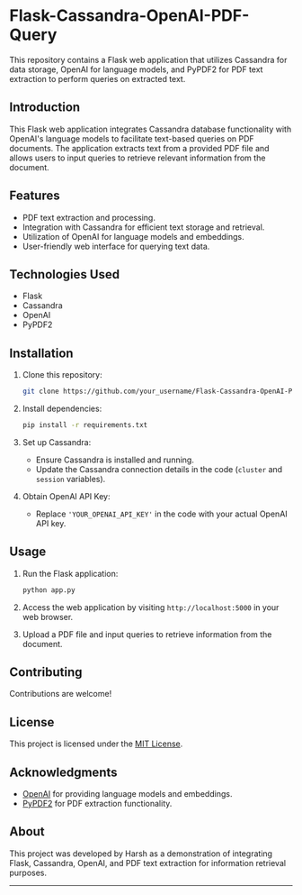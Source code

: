 # Flask-Cassandra-OpenAI-PDF-Query

This repository contains a Flask web application that utilizes Cassandra for data storage, OpenAI for language models, and PyPDF2 for PDF text extraction to perform queries on extracted text.


## Introduction

This Flask web application integrates Cassandra database functionality with OpenAI's language models to facilitate text-based queries on PDF documents. The application extracts text from a provided PDF file and allows users to input queries to retrieve relevant information from the document.

## Features

- PDF text extraction and processing.
- Integration with Cassandra for efficient text storage and retrieval.
- Utilization of OpenAI for language models and embeddings.
- User-friendly web interface for querying text data.

## Technologies Used

- Flask
- Cassandra
- OpenAI
- PyPDF2

## Installation

1. Clone this repository:

   ```bash
   git clone https://github.com/your_username/Flask-Cassandra-OpenAI-PDF-Query.git
   ```

2. Install dependencies:

   ```bash
   pip install -r requirements.txt
   ```

3. Set up Cassandra:
   - Ensure Cassandra is installed and running.
   - Update the Cassandra connection details in the code (`cluster` and `session` variables).

4. Obtain OpenAI API Key:
   - Replace `'YOUR_OPENAI_API_KEY'` in the code with your actual OpenAI API key.

## Usage

1. Run the Flask application:

   ```bash
   python app.py
   ```

2. Access the web application by visiting `http://localhost:5000` in your web browser.
3. Upload a PDF file and input queries to retrieve information from the document.

## Contributing

Contributions are welcome! 

## License

This project is licensed under the [MIT License](LICENSE).

## Acknowledgments

- [OpenAI](https://openai.com) for providing language models and embeddings.
- [PyPDF2](https://pythonhosted.org/PyPDF2/) for PDF extraction functionality.

## About

This project was developed by Harsh as a demonstration of integrating Flask, Cassandra, OpenAI, and PDF text extraction for information retrieval purposes.

---


